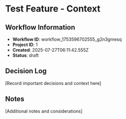 # Test Feature - Context

## Workflow Information

- **Workflow ID**: workflow_1753596702555_g2n3gmesq
- **Project ID**: 1
- **Created**: 2025-07-27T06:11:42.555Z
- **Status**: draft

## Decision Log

[Record important decisions and context here]

## Notes

[Additional notes and considerations]
